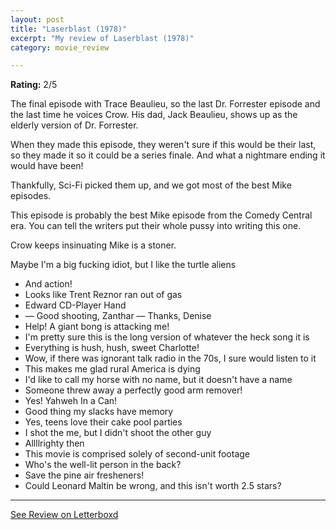 ```yaml
---
layout: post
title: "Laserblast (1978)"
excerpt: "My review of Laserblast (1978)"
category: movie_review

---
```


**Rating:** 2/5

The final episode with Trace Beaulieu, so the last Dr. Forrester episode and the last time he voices Crow. His dad, Jack Beaulieu, shows up as the elderly version of Dr. Forrester.

When they made this episode, they weren't sure if this would be their last, so they made it so it could be a series finale. And what a nightmare ending it would have been!

Thankfully, Sci-Fi picked them up, and we got most of the best Mike episodes.

This episode is probably the best Mike episode from the Comedy Central era. You can tell the writers put their whole pussy into writing this one.

Crow keeps insinuating Mike is a stoner.

Maybe I'm a big fucking idiot, but I like the turtle aliens

* And action!
* Looks like Trent Reznor ran out of gas
* Edward CD-Player Hand
* — Good shooting, Zanthar — Thanks, Denise
* Help! A giant bong is attacking me!
* I'm pretty sure this is the long version of whatever the heck song it is
* Everything is hush, hush, sweet Charlotte!
* Wow, if there was ignorant talk radio in the 70s, I sure would listen to it
* This makes me glad rural America is dying
* I'd like to call my horse with no name, but it doesn't have a name
* Someone threw away a perfectly good arm remover!
* Yes! Yahweh In a Can!
* Good thing my slacks have memory
* Yes, teens love their cake pool parties
* I shot the me, but I didn't shoot the other guy
* Allllrighty then
* This movie is comprised solely of second-unit footage
* Who's the well-lit person in the back?
* Save the pine air fresheners!
* Could Leonard Maltin be wrong, and this isn't worth 2.5 stars?

<hr>

[See Review on Letterboxd](https://boxd.it/5DLv9X)
